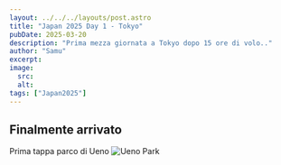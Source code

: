 ```yaml
---
layout: ../../../layouts/post.astro
title: "Japan 2025 Day 1 - Tokyo"
pubDate: 2025-03-20
description: "Prima mezza giornata a Tokyo dopo 15 ore di volo.."
author: "Samu"
excerpt: 
image: 
  src:
  alt:
tags: ["Japan2025"]
---
```


## Finalmente arrivato

Prima tappa parco di Ueno
![Ueno Park](../../../assets/jap-2025-assets/tokyo-21-03-p1.JPG)

